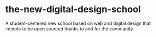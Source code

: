 the-new-digital-design-school
=============================

A student-centered new school based on web and digital design that intends to be open sourced thanks to and for the community.
